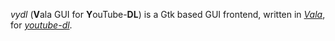 *vydl* (**V**ala GUI for **Y**ouTube-**DL**) is a Gtk based GUI
frontend, written in [*Vala*](https://valadoc.org/), for
[*youtube-dl*](https://ytdl-org.github.io/youtube-dl/).

